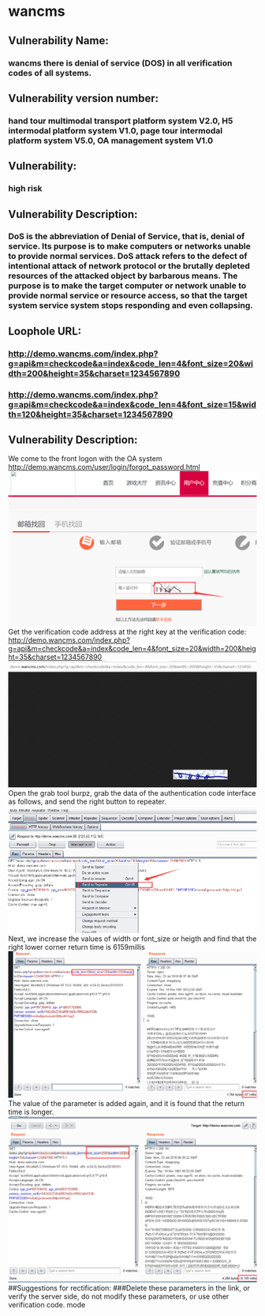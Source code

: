 # wancms
## Vulnerability Name:
### wancms there is denial of service (DOS) in all verification codes of all systems.
## Vulnerability version number: 
### hand tour multimodal transport platform system V2.0, H5 intermodal platform system V1.0, page tour intermodal platform system V5.0, OA management system V1.0
## Vulnerability:
### high risk
## Vulnerability Description:
### DoS is the abbreviation of Denial of Service, that is, denial of service. Its purpose is to make computers or networks unable to provide normal services. DoS attack refers to the defect of intentional attack of network protocol or the brutally depleted resources of the attacked object by barbarous means. The purpose is to make the target computer or network unable to provide normal service or resource access, so that the target system service system stops responding and even collapsing.
## Loophole URL:
### http://demo.wancms.com/index.php?g=api&m=checkcode&a=index&code_len=4&font_size=20&width=200&height=35&charset=1234567890
### http://demo.wancms.com/index.php?g=api&m=checkcode&a=index&code_len=4&font_size=15&width=120&height=35&charset=1234567890
## Vulnerability Description:
We come to the front logon with the OA system
http://demo.wancms.com/user/login/forgot_password.html
![exploit](https://github.com/HUILYUH/wancms/blob/master/1.png?raw=true)
Get the verification code address at the right key at the verification code:
http://demo.wancms.com/index.php?g=api&m=checkcode&a=index&code_len=4&font_size=20&width=200&height=35&charset=1234567890
![exploit](https://github.com/HUILYUH/wancms/blob/master/2.png?raw=true)
Open the grab tool burpz, grab the data of the authentication code interface as follows, and send the right button to repeater.
![exploit](https://github.com/HUILYUH/wancms/blob/master/3.png?raw=true)
Next, we increase the values of width or font_size or heigth and find that the right lower corner return time is 6159millis
![exploit](https://github.com/HUILYUH/wancms/blob/master/4.png?raw=true)
The value of the parameter is added again, and it is found that the return time is longer.
![exploit](https://github.com/HUILYUH/wancms/blob/master/5.png?raw=true)
##Suggestions for rectification:
###Delete these parameters in the link, or verify the server side, do not modify these parameters, or use other verification code. mode


